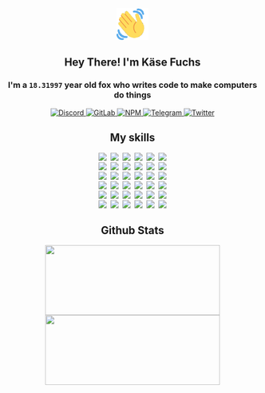 <div><p align=center><img src=./resources/images/wave.gif width=64px height=64px></p><h2 align=center>Hey There! I'm Käse Fuchs</h2><h3 align=center>I'm a <code>18.31997</code> year old fox who writes code to make computers do things</h3><p align=center><a href=https://discord.com/users/507526681125322772><img alt=Discord src="https://img.shields.io/badge/Discord-5865F2?logo=discord&logoColor=white&style=flat-square#57de521a05259304eac75ff17a08ac8b"> </a><a href=https://gitlab.com/kasefuchs><img alt=GitLab src="https://img.shields.io/badge/GitLab-330F63?logo=gitlab&logoColor=white&style=flat-square#57de521a05259304eac75ff17a08ac8b"> </a><a href=https://npmjs.com/~kasefuchs><img alt=NPM src="https://img.shields.io/badge/NPM-CB3837?logo=npm&logoColor=white&style=flat-square#57de521a05259304eac75ff17a08ac8b"> </a><a href=https://t.me/kasefuchs><img alt=Telegram src="https://img.shields.io/badge/Telegram-2CA5E0?logo=telegram&logoColor=white&style=flat-square#57de521a05259304eac75ff17a08ac8b"> </a><a href=https://twitter.com/kasefuchs><img alt=Twitter src="https://img.shields.io/badge/Twitter-1DA1F2?logo=twitter&logoColor=white&style=flat-square#57de521a05259304eac75ff17a08ac8b"></a></p><h2 align=center>My skills</h2><p align=center><a href=https://aws.amazon.com/ ><picture><source srcset="https://skillicons.dev/icons?i=aws&theme=dark#57de521a05259304eac75ff17a08ac8b" media="(prefers-color-scheme: dark)"><source srcset="https://skillicons.dev/icons?i=aws&theme=light#57de521a05259304eac75ff17a08ac8b" media="(prefers-color-scheme: light), (prefers-color-scheme: no-preference)"><img src="https://skillicons.dev/icons?i=aws&theme=light#57de521a05259304eac75ff17a08ac8b"></picture></a>&nbsp;&nbsp;<a href=https://en.wikipedia.org/wiki/Bash_(Unix_shell)><picture><source srcset="https://skillicons.dev/icons?i=bash&theme=dark#57de521a05259304eac75ff17a08ac8b" media="(prefers-color-scheme: dark)"><source srcset="https://skillicons.dev/icons?i=bash&theme=light#57de521a05259304eac75ff17a08ac8b" media="(prefers-color-scheme: light), (prefers-color-scheme: no-preference)"><img src="https://skillicons.dev/icons?i=bash&theme=light#57de521a05259304eac75ff17a08ac8b"></picture></a>&nbsp;&nbsp;<a href=https://discord.com/developers/docs><picture><source srcset="https://skillicons.dev/icons?i=bots&theme=dark#57de521a05259304eac75ff17a08ac8b" media="(prefers-color-scheme: dark)"><source srcset="https://skillicons.dev/icons?i=bots&theme=light#57de521a05259304eac75ff17a08ac8b" media="(prefers-color-scheme: light), (prefers-color-scheme: no-preference)"><img src="https://skillicons.dev/icons?i=bots&theme=light#57de521a05259304eac75ff17a08ac8b"></picture></a>&nbsp;&nbsp;<a href=https://www.cloudflare.com/ ><picture><source srcset="https://skillicons.dev/icons?i=cloudflare&theme=dark#57de521a05259304eac75ff17a08ac8b" media="(prefers-color-scheme: dark)"><source srcset="https://skillicons.dev/icons?i=cloudflare&theme=light#57de521a05259304eac75ff17a08ac8b" media="(prefers-color-scheme: light), (prefers-color-scheme: no-preference)"><img src="https://skillicons.dev/icons?i=cloudflare&theme=light#57de521a05259304eac75ff17a08ac8b"></picture></a>&nbsp;&nbsp;<a href=https://en.wikipedia.org/wiki/CSS><picture><source srcset="https://skillicons.dev/icons?i=css&theme=dark#57de521a05259304eac75ff17a08ac8b" media="(prefers-color-scheme: dark)"><source srcset="https://skillicons.dev/icons?i=css&theme=light#57de521a05259304eac75ff17a08ac8b" media="(prefers-color-scheme: light), (prefers-color-scheme: no-preference)"><img src="https://skillicons.dev/icons?i=css&theme=light#57de521a05259304eac75ff17a08ac8b"></picture></a>&nbsp;&nbsp;<a href=https://www.docker.com/ ><picture><source srcset="https://skillicons.dev/icons?i=docker&theme=dark#57de521a05259304eac75ff17a08ac8b" media="(prefers-color-scheme: dark)"><source srcset="https://skillicons.dev/icons?i=docker&theme=light#57de521a05259304eac75ff17a08ac8b" media="(prefers-color-scheme: light), (prefers-color-scheme: no-preference)"><img src="https://skillicons.dev/icons?i=docker&theme=light#57de521a05259304eac75ff17a08ac8b"></picture></a><br><a href=https://www.electronjs.org/ ><picture><source srcset="https://skillicons.dev/icons?i=electron&theme=dark#57de521a05259304eac75ff17a08ac8b" media="(prefers-color-scheme: dark)"><source srcset="https://skillicons.dev/icons?i=electron&theme=light#57de521a05259304eac75ff17a08ac8b" media="(prefers-color-scheme: light), (prefers-color-scheme: no-preference)"><img src="https://skillicons.dev/icons?i=electron&theme=light#57de521a05259304eac75ff17a08ac8b"></picture></a>&nbsp;&nbsp;<a href=https://expressjs.com/ ><picture><source srcset="https://skillicons.dev/icons?i=express&theme=dark#57de521a05259304eac75ff17a08ac8b" media="(prefers-color-scheme: dark)"><source srcset="https://skillicons.dev/icons?i=express&theme=light#57de521a05259304eac75ff17a08ac8b" media="(prefers-color-scheme: light), (prefers-color-scheme: no-preference)"><img src="https://skillicons.dev/icons?i=express&theme=light#57de521a05259304eac75ff17a08ac8b"></picture></a>&nbsp;&nbsp;<a href=https://www.figma.com/ ><picture><source srcset="https://skillicons.dev/icons?i=figma&theme=dark#57de521a05259304eac75ff17a08ac8b" media="(prefers-color-scheme: dark)"><source srcset="https://skillicons.dev/icons?i=figma&theme=light#57de521a05259304eac75ff17a08ac8b" media="(prefers-color-scheme: light), (prefers-color-scheme: no-preference)"><img src="https://skillicons.dev/icons?i=figma&theme=light#57de521a05259304eac75ff17a08ac8b"></picture></a>&nbsp;&nbsp;<a href=https://firebase.google.com/ ><picture><source srcset="https://skillicons.dev/icons?i=firebase&theme=dark#57de521a05259304eac75ff17a08ac8b" media="(prefers-color-scheme: dark)"><source srcset="https://skillicons.dev/icons?i=firebase&theme=light#57de521a05259304eac75ff17a08ac8b" media="(prefers-color-scheme: light), (prefers-color-scheme: no-preference)"><img src="https://skillicons.dev/icons?i=firebase&theme=light#57de521a05259304eac75ff17a08ac8b"></picture></a>&nbsp;&nbsp;<a href=https://flask.palletsprojects.com/ ><picture><source srcset="https://skillicons.dev/icons?i=flask&theme=dark#57de521a05259304eac75ff17a08ac8b" media="(prefers-color-scheme: dark)"><source srcset="https://skillicons.dev/icons?i=flask&theme=light#57de521a05259304eac75ff17a08ac8b" media="(prefers-color-scheme: light), (prefers-color-scheme: no-preference)"><img src="https://skillicons.dev/icons?i=flask&theme=light#57de521a05259304eac75ff17a08ac8b"></picture></a>&nbsp;&nbsp;<a href=https://cloud.google.com/ ><picture><source srcset="https://skillicons.dev/icons?i=gcp&theme=dark#57de521a05259304eac75ff17a08ac8b" media="(prefers-color-scheme: dark)"><source srcset="https://skillicons.dev/icons?i=gcp&theme=light#57de521a05259304eac75ff17a08ac8b" media="(prefers-color-scheme: light), (prefers-color-scheme: no-preference)"><img src="https://skillicons.dev/icons?i=gcp&theme=light#57de521a05259304eac75ff17a08ac8b"></picture></a><br><a href=https://git-scm.com/ ><picture><source srcset="https://skillicons.dev/icons?i=git&theme=dark#57de521a05259304eac75ff17a08ac8b" media="(prefers-color-scheme: dark)"><source srcset="https://skillicons.dev/icons?i=git&theme=light#57de521a05259304eac75ff17a08ac8b" media="(prefers-color-scheme: light), (prefers-color-scheme: no-preference)"><img src="https://skillicons.dev/icons?i=git&theme=light#57de521a05259304eac75ff17a08ac8b"></picture></a>&nbsp;&nbsp;<a href=https://github.com/ ><picture><source srcset="https://skillicons.dev/icons?i=github&theme=dark#57de521a05259304eac75ff17a08ac8b" media="(prefers-color-scheme: dark)"><source srcset="https://skillicons.dev/icons?i=github&theme=light#57de521a05259304eac75ff17a08ac8b" media="(prefers-color-scheme: light), (prefers-color-scheme: no-preference)"><img src="https://skillicons.dev/icons?i=github&theme=light#57de521a05259304eac75ff17a08ac8b"></picture></a>&nbsp;&nbsp;<a href=https://gitlab.com/ ><picture><source srcset="https://skillicons.dev/icons?i=gitlab&theme=dark#57de521a05259304eac75ff17a08ac8b" media="(prefers-color-scheme: dark)"><source srcset="https://skillicons.dev/icons?i=gitlab&theme=light#57de521a05259304eac75ff17a08ac8b" media="(prefers-color-scheme: light), (prefers-color-scheme: no-preference)"><img src="https://skillicons.dev/icons?i=gitlab&theme=light#57de521a05259304eac75ff17a08ac8b"></picture></a>&nbsp;&nbsp;<a href=https://www.heroku.com/ ><picture><source srcset="https://skillicons.dev/icons?i=heroku&theme=dark#57de521a05259304eac75ff17a08ac8b" media="(prefers-color-scheme: dark)"><source srcset="https://skillicons.dev/icons?i=heroku&theme=light#57de521a05259304eac75ff17a08ac8b" media="(prefers-color-scheme: light), (prefers-color-scheme: no-preference)"><img src="https://skillicons.dev/icons?i=heroku&theme=light#57de521a05259304eac75ff17a08ac8b"></picture></a>&nbsp;&nbsp;<a href=https://en.wikipedia.org/wiki/HTML><picture><source srcset="https://skillicons.dev/icons?i=html&theme=dark#57de521a05259304eac75ff17a08ac8b" media="(prefers-color-scheme: dark)"><source srcset="https://skillicons.dev/icons?i=html&theme=light#57de521a05259304eac75ff17a08ac8b" media="(prefers-color-scheme: light), (prefers-color-scheme: no-preference)"><img src="https://skillicons.dev/icons?i=html&theme=light#57de521a05259304eac75ff17a08ac8b"></picture></a>&nbsp;&nbsp;<a href=https://en.wikipedia.org/wiki/JavaScript><picture><source srcset="https://skillicons.dev/icons?i=js&theme=dark#57de521a05259304eac75ff17a08ac8b" media="(prefers-color-scheme: dark)"><source srcset="https://skillicons.dev/icons?i=js&theme=light#57de521a05259304eac75ff17a08ac8b" media="(prefers-color-scheme: light), (prefers-color-scheme: no-preference)"><img src="https://skillicons.dev/icons?i=js&theme=light#57de521a05259304eac75ff17a08ac8b"></picture></a><br><a href=https://en.wikipedia.org/wiki/Linux><picture><source srcset="https://skillicons.dev/icons?i=linux&theme=dark#57de521a05259304eac75ff17a08ac8b" media="(prefers-color-scheme: dark)"><source srcset="https://skillicons.dev/icons?i=linux&theme=light#57de521a05259304eac75ff17a08ac8b" media="(prefers-color-scheme: light), (prefers-color-scheme: no-preference)"><img src="https://skillicons.dev/icons?i=linux&theme=light#57de521a05259304eac75ff17a08ac8b"></picture></a>&nbsp;&nbsp;<a href=https://mui.com/ ><picture><source srcset="https://skillicons.dev/icons?i=materialui&theme=dark#57de521a05259304eac75ff17a08ac8b" media="(prefers-color-scheme: dark)"><source srcset="https://skillicons.dev/icons?i=materialui&theme=light#57de521a05259304eac75ff17a08ac8b" media="(prefers-color-scheme: light), (prefers-color-scheme: no-preference)"><img src="https://skillicons.dev/icons?i=materialui&theme=light#57de521a05259304eac75ff17a08ac8b"></picture></a>&nbsp;&nbsp;<a href=https://en.wikipedia.org/wiki/Markdown><picture><source srcset="https://skillicons.dev/icons?i=md&theme=dark#57de521a05259304eac75ff17a08ac8b" media="(prefers-color-scheme: dark)"><source srcset="https://skillicons.dev/icons?i=md&theme=light#57de521a05259304eac75ff17a08ac8b" media="(prefers-color-scheme: light), (prefers-color-scheme: no-preference)"><img src="https://skillicons.dev/icons?i=md&theme=light#57de521a05259304eac75ff17a08ac8b"></picture></a>&nbsp;&nbsp;<a href=https://www.mongodb.com/ ><picture><source srcset="https://skillicons.dev/icons?i=mongodb&theme=dark#57de521a05259304eac75ff17a08ac8b" media="(prefers-color-scheme: dark)"><source srcset="https://skillicons.dev/icons?i=mongodb&theme=light#57de521a05259304eac75ff17a08ac8b" media="(prefers-color-scheme: light), (prefers-color-scheme: no-preference)"><img src="https://skillicons.dev/icons?i=mongodb&theme=light#57de521a05259304eac75ff17a08ac8b"></picture></a>&nbsp;&nbsp;<a href=https://www.mysql.com/ ><picture><source srcset="https://skillicons.dev/icons?i=mysql&theme=dark#57de521a05259304eac75ff17a08ac8b" media="(prefers-color-scheme: dark)"><source srcset="https://skillicons.dev/icons?i=mysql&theme=light#57de521a05259304eac75ff17a08ac8b" media="(prefers-color-scheme: light), (prefers-color-scheme: no-preference)"><img src="https://skillicons.dev/icons?i=mysql&theme=light#57de521a05259304eac75ff17a08ac8b"></picture></a>&nbsp;&nbsp;<a href=https://nextjs.org/ ><picture><source srcset="https://skillicons.dev/icons?i=nextjs&theme=dark#57de521a05259304eac75ff17a08ac8b" media="(prefers-color-scheme: dark)"><source srcset="https://skillicons.dev/icons?i=nextjs&theme=light#57de521a05259304eac75ff17a08ac8b" media="(prefers-color-scheme: light), (prefers-color-scheme: no-preference)"><img src="https://skillicons.dev/icons?i=nextjs&theme=light#57de521a05259304eac75ff17a08ac8b"></picture></a><br><a href=https://nodejs.org/en/ ><picture><source srcset="https://skillicons.dev/icons?i=nodejs&theme=dark#57de521a05259304eac75ff17a08ac8b" media="(prefers-color-scheme: dark)"><source srcset="https://skillicons.dev/icons?i=nodejs&theme=light#57de521a05259304eac75ff17a08ac8b" media="(prefers-color-scheme: light), (prefers-color-scheme: no-preference)"><img src="https://skillicons.dev/icons?i=nodejs&theme=light#57de521a05259304eac75ff17a08ac8b"></picture></a>&nbsp;&nbsp;<a href=https://www.postgresql.org/ ><picture><source srcset="https://skillicons.dev/icons?i=postgres&theme=dark#57de521a05259304eac75ff17a08ac8b" media="(prefers-color-scheme: dark)"><source srcset="https://skillicons.dev/icons?i=postgres&theme=light#57de521a05259304eac75ff17a08ac8b" media="(prefers-color-scheme: light), (prefers-color-scheme: no-preference)"><img src="https://skillicons.dev/icons?i=postgres&theme=light#57de521a05259304eac75ff17a08ac8b"></picture></a>&nbsp;&nbsp;<a href=https://learn.microsoft.com/en-us/powershell/ ><picture><source srcset="https://skillicons.dev/icons?i=powershell&theme=dark#57de521a05259304eac75ff17a08ac8b" media="(prefers-color-scheme: dark)"><source srcset="https://skillicons.dev/icons?i=powershell&theme=light#57de521a05259304eac75ff17a08ac8b" media="(prefers-color-scheme: light), (prefers-color-scheme: no-preference)"><img src="https://skillicons.dev/icons?i=powershell&theme=light#57de521a05259304eac75ff17a08ac8b"></picture></a>&nbsp;&nbsp;<a href=https://www.python.org/ ><picture><source srcset="https://skillicons.dev/icons?i=py&theme=dark#57de521a05259304eac75ff17a08ac8b" media="(prefers-color-scheme: dark)"><source srcset="https://skillicons.dev/icons?i=py&theme=light#57de521a05259304eac75ff17a08ac8b" media="(prefers-color-scheme: light), (prefers-color-scheme: no-preference)"><img src="https://skillicons.dev/icons?i=py&theme=light#57de521a05259304eac75ff17a08ac8b"></picture></a>&nbsp;&nbsp;<a href=https://www.raspberrypi.org/ ><picture><source srcset="https://skillicons.dev/icons?i=raspberrypi&theme=dark#57de521a05259304eac75ff17a08ac8b" media="(prefers-color-scheme: dark)"><source srcset="https://skillicons.dev/icons?i=raspberrypi&theme=light#57de521a05259304eac75ff17a08ac8b" media="(prefers-color-scheme: light), (prefers-color-scheme: no-preference)"><img src="https://skillicons.dev/icons?i=raspberrypi&theme=light#57de521a05259304eac75ff17a08ac8b"></picture></a>&nbsp;&nbsp;<a href=https://reactjs.org/ ><picture><source srcset="https://skillicons.dev/icons?i=react&theme=dark#57de521a05259304eac75ff17a08ac8b" media="(prefers-color-scheme: dark)"><source srcset="https://skillicons.dev/icons?i=react&theme=light#57de521a05259304eac75ff17a08ac8b" media="(prefers-color-scheme: light), (prefers-color-scheme: no-preference)"><img src="https://skillicons.dev/icons?i=react&theme=light#57de521a05259304eac75ff17a08ac8b"></picture></a><br><a href=https://redux.js.org/ ><picture><source srcset="https://skillicons.dev/icons?i=redux&theme=dark#57de521a05259304eac75ff17a08ac8b" media="(prefers-color-scheme: dark)"><source srcset="https://skillicons.dev/icons?i=redux&theme=light#57de521a05259304eac75ff17a08ac8b" media="(prefers-color-scheme: light), (prefers-color-scheme: no-preference)"><img src="https://skillicons.dev/icons?i=redux&theme=light#57de521a05259304eac75ff17a08ac8b"></picture></a>&nbsp;&nbsp;<a href=https://en.wikipedia.org/wiki/Regular_expression><picture><source srcset="https://skillicons.dev/icons?i=regex&theme=dark#57de521a05259304eac75ff17a08ac8b" media="(prefers-color-scheme: dark)"><source srcset="https://skillicons.dev/icons?i=regex&theme=light#57de521a05259304eac75ff17a08ac8b" media="(prefers-color-scheme: light), (prefers-color-scheme: no-preference)"><img src="https://skillicons.dev/icons?i=regex&theme=light#57de521a05259304eac75ff17a08ac8b"></picture></a>&nbsp;&nbsp;<a href=https://en.wikipedia.org/wiki/Sass_(stylesheet_language)><picture><source srcset="https://skillicons.dev/icons?i=sass&theme=dark#57de521a05259304eac75ff17a08ac8b" media="(prefers-color-scheme: dark)"><source srcset="https://skillicons.dev/icons?i=sass&theme=light#57de521a05259304eac75ff17a08ac8b" media="(prefers-color-scheme: light), (prefers-color-scheme: no-preference)"><img src="https://skillicons.dev/icons?i=sass&theme=light#57de521a05259304eac75ff17a08ac8b"></picture></a>&nbsp;&nbsp;<a href=https://www.typescriptlang.org/ ><picture><source srcset="https://skillicons.dev/icons?i=ts&theme=dark#57de521a05259304eac75ff17a08ac8b" media="(prefers-color-scheme: dark)"><source srcset="https://skillicons.dev/icons?i=ts&theme=light#57de521a05259304eac75ff17a08ac8b" media="(prefers-color-scheme: light), (prefers-color-scheme: no-preference)"><img src="https://skillicons.dev/icons?i=ts&theme=light#57de521a05259304eac75ff17a08ac8b"></picture></a>&nbsp;&nbsp;<a href=https://unity.com/ ><picture><source srcset="https://skillicons.dev/icons?i=unity&theme=dark#57de521a05259304eac75ff17a08ac8b" media="(prefers-color-scheme: dark)"><source srcset="https://skillicons.dev/icons?i=unity&theme=light#57de521a05259304eac75ff17a08ac8b" media="(prefers-color-scheme: light), (prefers-color-scheme: no-preference)"><img src="https://skillicons.dev/icons?i=unity&theme=light#57de521a05259304eac75ff17a08ac8b"></picture></a>&nbsp;&nbsp;<a href=https://workers.cloudflare.com/ ><picture><source srcset="https://skillicons.dev/icons?i=workers&theme=dark#57de521a05259304eac75ff17a08ac8b" media="(prefers-color-scheme: dark)"><source srcset="https://skillicons.dev/icons?i=workers&theme=light#57de521a05259304eac75ff17a08ac8b" media="(prefers-color-scheme: light), (prefers-color-scheme: no-preference)"><img src="https://skillicons.dev/icons?i=workers&theme=light#57de521a05259304eac75ff17a08ac8b"></picture></a><br></p><h2 align=center>Github Stats</h2><p align=center><picture><source srcset="https://github-readme-stats-kasefuchs.vercel.app/api/?count_private=true&hide_border=true&hide_rank=true&line_height=20&hide_title=true&username=Kasefuchs&theme=dark#57de521a05259304eac75ff17a08ac8b" media="(prefers-color-scheme: dark)"><source srcset="https://github-readme-stats-kasefuchs.vercel.app/api/?count_private=true&hide_border=true&hide_rank=true&line_height=20&hide_title=true&username=Kasefuchs&theme=light#57de521a05259304eac75ff17a08ac8b" media="(prefers-color-scheme: light), (prefers-color-scheme: no-preference)"><img align=middle width=350 height=140 src="https://github-readme-stats-kasefuchs.vercel.app/api/?count_private=true&hide_border=true&hide_rank=true&line_height=20&hide_title=true&username=Kasefuchs&theme=light#57de521a05259304eac75ff17a08ac8b"></picture><picture><source srcset="https://github-readme-stats-kasefuchs.vercel.app/api/top-langs/?count_private=true&hide_border=true&layout=compact&username=Kasefuchs&theme=dark#57de521a05259304eac75ff17a08ac8b" media="(prefers-color-scheme: dark)"><source srcset="https://github-readme-stats-kasefuchs.vercel.app/api/top-langs/?count_private=true&hide_border=true&layout=compact&username=Kasefuchs&theme=light#57de521a05259304eac75ff17a08ac8b" media="(prefers-color-scheme: light), (prefers-color-scheme: no-preference)"><img align=middle width=350 height=140 src="https://github-readme-stats-kasefuchs.vercel.app/api/top-langs/?count_private=true&hide_border=true&layout=compact&username=Kasefuchs&theme=light#57de521a05259304eac75ff17a08ac8b"></picture></p><img src="https://hit.yhype.me/github/profile?user_id=64592097#57de521a05259304eac75ff17a08ac8b" alt=""></div>